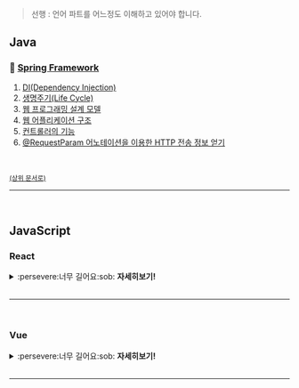 > 선행 : 언어 파트를 어느정도 이해하고 있어야 합니다.

## Java

### :book: [Spring Framework](https://github.com/InSeong-So/IT-Note/blob/master/chapter04.5-%ED%94%84%EB%A0%88%EC%9E%84%EC%9B%8C%ED%81%AC/spring.md#%EC%8A%A4%ED%94%84%EB%A7%81-%ED%94%84%EB%A0%88%EC%9E%84%EC%9B%8C%ED%81%AC)
1. [DI(Dependency Injection)](https://github.com/InSeong-So/IT-Note/blob/master/chapter04.5-%ED%94%84%EB%A0%88%EC%9E%84%EC%9B%8C%ED%81%AC/spring.md#book-didependency-injection)
2. [생명주기(Life Cycle)](https://github.com/InSeong-So/IT-Note/blob/master/chapter04.5-%ED%94%84%EB%A0%88%EC%9E%84%EC%9B%8C%ED%81%AC/spring.md#book-%EC%83%9D%EB%AA%85%EC%A3%BC%EA%B8%B0life-cycle)
3. [웹 프로그래밍 설계 모델](https://github.com/InSeong-So/IT-Note/blob/master/chapter04.5-%ED%94%84%EB%A0%88%EC%9E%84%EC%9B%8C%ED%81%AC/spring.md#book-%EC%9B%B9-%ED%94%84%EB%A1%9C%EA%B7%B8%EB%9E%98%EB%B0%8D-%EC%84%A4%EA%B3%84-%EB%AA%A8%EB%8D%B8)
4. [웹 어플리케이션 구조](https://github.com/InSeong-So/IT-Note/blob/master/chapter04.5-%ED%94%84%EB%A0%88%EC%9E%84%EC%9B%8C%ED%81%AC/spring.md#book-%EC%9B%B9-%EC%96%B4%ED%94%8C%EB%A6%AC%EC%BC%80%EC%9D%B4%EC%85%98-%EA%B5%AC%EC%A1%B0)
5. [컨트롤러의 기능](https://github.com/InSeong-So/IT-Note/blob/master/chapter04.5-%ED%94%84%EB%A0%88%EC%9E%84%EC%9B%8C%ED%81%AC/spring.md#book-%EC%BB%A8%ED%8A%B8%EB%A1%A4%EB%9F%AC%EC%9D%98-%EA%B8%B0%EB%8A%A5)
6. [@RequestParam 어노테이션을 이용한 HTTP 전송 정보 얻기](https://github.com/InSeong-So/IT-Note/blob/master/chapter04.5-%ED%94%84%EB%A0%88%EC%9E%84%EC%9B%8C%ED%81%AC/spring.md#book-requestparam-%EC%96%B4%EB%85%B8%ED%85%8C%EC%9D%B4%EC%85%98%EC%9D%84-%EC%9D%B4%EC%9A%A9%ED%95%9C-http-%EC%A0%84%EC%86%A1-%EC%A0%95%EB%B3%B4-%EC%96%BB%EA%B8%B0)


<br>

<sup>[(상위 문서로)](https://github.com/InSeong-So/IT-Note)</sup>

<hr>
<br>

## JavaScript
### React

<details><summary>:persevere:너무 길어요:sob: <strong>자세히보기!</strong></summary>

<br>

### 리액트 컴포넌트 설계 방법에 대해 설명해주세요.
### 리덕스 아키텍쳐는 어떻게 설계하나요?
### 프레젠테이셔널 vs 컨테이너 컴포넌트 차이점을 설명해주세요.
### 리액트의 페이지 컴포넌트는 프레젠테이션인가 컨테이너인요?
### Hooks의 등장으로 프레젠테이셔널, 컨테이너 컴포넌트의 개념이 사라졌다고 대답하셨는데 현업에선 많이 사용중이다. 왜그런지 아나?
### Nextjs에서 프레젠테이셔널 컴포넌트를 어떻게 활용할까?



### Next 버전 뭐썼나?
### Next 9버전 10버전 차이점?
### Nextjs에서 서버사이드 처리를 하기위해 작성해야하는 코드들이 있는데 어디다 작성해야하는가?(페이지 컴포넌트의 어떤영역?)
### Nextjs는 ssr을 처리할 수 있음과 동시에 csr영역도 담당하므로 여러 문제 또는 현상이 발생할 슈 있다. 예를 들어 현재 환경이 브라우저인지 서버인지 판단하기 어렵다. 어떻게 판단하면 될까?
### Reject하지않은 CRA 리액트는 csr이다. 따라서 next나 cra를 reject 처리하여 ssr을 구현하는데 왜 이렇게 번거로운 작업을 하는것인가?
### 클라이언트는 react 서버사이드 프레임워크는 next 서버는 nodejs를 사용한다고 했을때 ssr과정이 어떻게 일어나는지 코드 관점에서 구체적으로 설명해달라 (브라우저에 렌더링이 되기까지)
### Ssr을 적용하면 서버에서 데이터를 채운 html파일을 보내줘야한다. 너가 한 프로젝트에서는 그 데이터를 어디서 가져왔는가?


</details>

<br>
<hr>
<br>

### Vue

<!-- https://github.com/sudheerj/vuejs-interview-questions-korean/blob/master/README.md -->


<details><summary>:persevere:너무 길어요:sob: <strong>자세히보기!</strong></summary>

<br>

### Vue.js에 대해 간략한 설명과 장단점을 말해주세요.
- Even You(에번 유) 가 2014년도에 발표한 자바스크립트 프레임워크
- 동적인 사용자 인터페이스(UI) 를 만들기 위한 프레임워크

<br>

### Vue.js의 Life-cycle에 대해 알려주세요.
> Creation, Mounting, Updating, Destruction
Creation은 라이프사이클 중 가장 먼저 실행되는 단계이다.
이 단계의 훅에서는 DOM트리에 해당 컴포넌트가 반영이 안되므로 태그의 id나 class에 접근할 수 없다.
훅으로는 beforeCreated, created가 있는데 beforeCreated에서는 data나 event에 접근할 수 없다.
Mounting은 DOM 삽입 단계로 렌더링 되기 직전의 컴포넌트에 접근할 수 있다.
훅으로는 beforeMount, mounted가 있는데 beforeMount훅은 템플릿과 렌더 함수들이 컴파일이 되고 렌더링이되기 직전 단계에 호출이 된다.
아직 까지 DOM element에 직접적으로 접근할 수가 없다.
mounted 훅에서, 컴포넌트가 렌더링이 된 상태일 때 호출된다. DOM에 접근할 수 있지만 주의해야할 점은 자식 컴포넌트에서 마운트된 상태임을 보장할 수 없다는 점이다.
Updating은 웹페이지의 내용이나 무언가 바껴서 재렌더링을 해야할 때 실행된다.
훅으로는 beforeUpdate와 updated가 있고 beforeUpdate 훅은 DOM변경이 완료가 되고 패치가 되기 직전에 호출이된다.
updated 훅은 재 렌더링이 완료된 이후에 호출이 된다.
updated는 패치 이후에 호출되는 훅이라 변화가 끝난 DOM에 접근이 가능하다.
Destruction은 컴포넌트가 해체?파괴될 때 실행된다.
훅으로는 beforeDestroy, destroyed 단계로 beforeDestroy는 해체 직전에 호출되며 모든 DOM과 이벤트들이 남아있다.
destroyed는 해체가 완전히 된 후에 호출이되는 훅이다.
Vue.js 에서 DOM은 어느 시점에 생성되나
Computed와 Methods의 차이점은 무엇인가
가상돔(Virtual DOM) 개념은 무엇이며, DOM과의 차이점 가상돔의 개념이 사용되게된 배경은 무엇인가
최근의 프레임워크를 사용할때 외부 라이브러리와의 결합시에 더 나은 코드 작성법을 고민해본적이 있는가
DOM을 직접 조작하는 D3.js 같은 라이브러리와의 결합시에 예상되는 문제점이 있는가

### Vue instance 는 어떻게 생성하나요?
- Vue() 생성자 함수를 이용하여 생성
- 생성시 옵션 객체를 전달
let vm = new Vue({});
- vue component 도 vue instance 와 동일하다.


### 단방향, 양방향 바인딩에 대한 차이점을 설명해주세요.
단방향 바인딩 : 데이터 흐름이 한쪽인 경우를 의미한다. 
대표적인 지시어는 v-on, v-bind, {{}} 머스태시 태그
v-on(@) 은 UI에서 데이터 모델(viewModel)을 업데이트 하거나 출력할때 사용한다.
v-bind(:) 는 데이터 모델(viewModel) 에서 업데이트 된 상태를 UI에 반영한다.
 
양방햔 바인딩 : 데이터 흐름이 양방향이 경우를 의미한다.
대표적인 지시어는 v-model
데이터모델(viewModel)이 변경되면, 자동으로 UI도 변경이 된다.

<br>

### 양방향 바인딩 어떻게 생성하나요?
 
- v-model 지시어를 사용

<br>

### 컴포넌트 props 란 무엇인가요?
 
- props 는 상위컴포넌트에서 하위컴포넌트에게 데이터를 전달할때 사용하는 옵션
- vue 에 데이터 흐름은 위에서 아래로 흐르기때문에 하위 컴포넌트가 상위 컴포넌트 상태를 직접 참조할 수 없음
- props 로 상태가 전달이 되면 해당 컴포넌트에 속성이 된다
 
Vue.component('child', {
  // props 정의
  props: ['message'],
  // 데이터와 마찬가지로 prop은 템플릿 내부에서 사용할 수 있으며
  // vm의 this.message로 사용할 수 있습니다.
  template: '<span>{{ message }}</span>'
});
 
<child message="안녕하세요!"></child>

<br>

### Vue 프로젝트를 어떻게 배포하나요?
 
- SFC(Single File Component) 방식으로 코드를 작성했다면 웹팩 빌드 후, 빌드 결과물을 정적 서버에 올린다. 
- express-static 같은걸로 빌드 후, 서버 올리면 될듯..?
Q7: What are Components in Vue.js?
Q7. 컴포넌트란 무엇인가?
 
- vue component 는 재사용 및 확장성을 위해 코드를 캡슐화한거다.
- vue component 는 vue instance 이기도 하여, 옵션 객체 사용이 가능(root component 에서만 사용하는 옵션 제외)
Q8: What is filters in Vue.js?
Q8. filter 란 무엇인가?
 
- 일반적인 text 형식(format)을 가공해주는 역할을 한다.
- 머스태시 태그와 v-bind 에서 사용 가능하며, | (파이프) 기호와 함께 사용한다.
- 필터 체이닝도 가능하다 ( {{ message | filterA | filterB }}
 
<!-- in mustaches --> 
{{ message | capitalize }} //  capitalize -> filter
 
<!-- in v-bind --> 
<div v-bind:id="rawId | formatId"></div> //  formatId -> filter

<br>

### 다른 페이지로 리다이렉트(redirect) 어떻게 하나요?
re(다시) + 지시하다(direct) : 다시 지시하는 것
 
- vue-router 모듈을 이용하여 routing 기능을 구현할 수 있다.
(라우팅이란 출발지부터 목적지까지의 경로를 설정하는것을 의미한다.)
- $router.push();

<br>

### vue 앱 구조에 대한 기본 개념을 설명해주세요.
 
- vue 는 루트 컴포넌트(root instance)를 생성하고 루트 컴포넌트가 최상위를 기준으로 자식컴포넌트들이 tree 구조로 구성됩니다.
 
root component
  ㄴ header component
  ㄴ body component
    ㄴ main component
  ㄴ footer component

<br>

### Vuex 란 무엇인가요?
 
- vue 앱에 상태관리를 위한 라이브러리
- 모든 컴포넌트에 대한 상태를 중앙집중식으로 관리하는 저장소 역할을 한다.
img


<br>

### Vue 에서 mixin 이 필요한 이유는 무엇인가요?
 
- mixin 은 여러 컴포넌트간의 공통으로 사용하고 있는 로직, 상태들을 재사용하는 방법
- 2개의 컴포넌트가 동일한 기능을 가지고 있다고 생각해보자. 만약 같은 메서드를 2개 작성한다면 코드 중복 + 해당 메서드들이 바뀌면 코드를 2번 수정해야한다. -> 이걸 우아하게 mixin 으로 해결 가능하다.
- mixins : []  속성으로 지정하면 된다.
- mixin과 컴포넌트의 옵션이 중첩이 된다면, 두 옵션은 'Merged' 된다.
 
- 라이프사이클도 믹스인에 정의가 가능하지만, 라이프사이클 함수는 모두 실행된다(mixin -> component)

</details>

<br>
<hr>
<br>



<!-- 

1. 리액트는 JS로 모든 것을 구현할 수 있지만, 뷰는 기본적으로 마크업과 스타일, 스크립트를 써야 한다.

리액트는 JSX와 styled-components과 같은 외부 라이브러리를 이용해서 js로 마크업과 스타일을 구현할 수 있다.

하지만 뷰는 기본적으로 템플릿 언어이기 때문에, HTML로 마크업을, js로 스크립트를, css로 스타일을 구현해야 한다. (물론 JSX문법도 지원한다.)

이 부분은 취향 차이겠지만, 고전적인 HTML CSS JS를 배운 초보자들에겐 뷰가 더 익숙할 듯 하다.

 

2. 둘 다 가상 DOM을 사용한다.

뷰같은 경우엔 확실하게 MVVM 패턴으로 구현되어 있는데, 리액트는 따로 명시한 걸 본적이 없다. 가상 DOM을 쓰는 걸 보면, 아마 MVVM이 맞을 거 같다.

 

3. 일반적인 경우, 뷰가 더 빠르다.

최적화된 리액트 > 최적화되지 않은 뷰 > 최적화되지 않은 리액트 (왼쪽이 빠름, 오른쪽이 느림) 이라고 한다.

자세한 것은 Vue.js 공식 홈페이지의 다른 프레임워크와의 비교 글을 참고.

 

4. 리액트의 클래스 컴포넌트는 this를 사용한다는 점에서 뷰와 비슷하다.

this를 이용해 props와 state(data)에 접근하는 방식이 유사하다. 이는 개발자로 하여금 JS를 더 깊게 배우게 만들고, 러닝커브가 심해진다.

나는 리액트의 함수 컴포넌트와 hook이 더 직관적이고 실수할 확률이 적다고 생각한다. (리액트 공식 문서에도 this에 대한 언급이 있다.)

 

5. 커뮤니티 크기는 리액트 > 뷰

그러나 요즘 뷰 점유율이 리액트를 따라잡고 있다는 얘기를 들었다. 아마 니콜라스님 유투브에서 본듯?

 

6. 공식 레퍼런스의 친절도는 리액트 < 뷰

초창기부터 한글 번역이 지원되었고, 공식 문서의 가이드가 자세하고 따라가기 쉽게 쓰여져 있다. 심지어 각 항목마다 대부분 프리뷰도 있어, 바로 눈으로 확인이 가능해서 더욱 좋다.

리액트도 한글 지원은 되지만, 함수 시그니쳐와 프리뷰 같은 소소한 부분에서 디테일이 부족한듯..

 

7. 양방향 데이터 바인딩은 뷰가 더 편하다. 하지만 안정성은 리액트 > 뷰

뷰는 v-model을 이용해 dom 객체의 value와 data를 양방향 동기화 할 수 있다. 즉, 브라우저에서 텍스트 필드에 값을 입력하면 컴포넌트의 data가 바뀌며, 역도 된다는 것.

그러나 리액트는 양방향 바인딩을 하려면 이벤트 핸들러를 등록하여 state를 갱신해야 한다. 안정성에서는 리액트가 더 좋은 듯.

 

8. 리액트는 immutable, 뷰는 mutable

컴포넌트의 상태를 갱신하기 위해서, 리액트는 특정 함수를 통해 항상 새로운 객체 혹은 값을 덮어씌워줘야 한다. 즉 불변성을 지킨다. 함수는 값으로 평가되므로 편하게 다른 컴포넌트에게 전달할 수 있다. 이 것은 소소한 장점인듯?

그러나 뷰는 this.data의 속성에 값을 재할당하면 되며, 알아서 이전 상태와 병합을 한다. 즉, 가변성이 있다.

리액트가 특정 함수를 이용해 상태를 갱신하는 이유는 다른 생명주기 함수의 트리거 유무를 간단하게 알기 위해서라고.. 이런 면에서는 리액트가 더 좋은 듯.

 

9. props나 state에 의존하는 스타일 작성엔 리액트가 유리하다

styled-components는 컴포넌트의 props를 받아서 간단한 분기처리가 가능하다. 뷰도 가능한가? 뷰 안한지 좀 되서 잘 모르겠다.

 

10. 둘 다 컴포넌트 기반 개발이 가능하다.

웹 페이지를 작은 단위로 쪼개고, 그것을 조합하여 페이지를 구성하는 컴포넌트 기반 개발이 가능하며, 이로 인해 재사용성이 높다.

 

11. 둘 다 DOM조작을 최소화 할 수 있다.

리액트는 JSX를, 뷰는 html섹션을 통해 컴포넌트를 원하는 위치에 편하게 삽입할 수 있다.

 

12. flux 기반 상태관리 라이브러리가 있다.

리액트는 redux와 mobx, 뷰는 vuex.

리액트의 경우, 중앙집중형 상태 저장소(store)가 싫다면(즉, 일부 범위에서만 데이터를 공유하고 싶다면) context를 사용할 수 있다.

 

13. 컴포넌트에 props나 속성을 줄 때는 리액트가 직관적이다.

리액트는 컴포넌트에 속성을 추가할 때 스트링 리터럴 혹은 브라켓으로 묶어서 표현할 수 있다.

그러나 뷰는 무조건 스트링 리터럴로 표현해야 한다. 이로 인해 리터럴 값과 아닌 값을 쉽게 구분하기 힘들다.

 

14. 부모 자식 간 데이터 및 함수 공유

리액트는 값(JS는 함수도 값으로 평가한다)을 props로 자식에게 넘겨주면 된다.

만약 자식이 부모의 상태를 변경하고 싶다면 부모가 자식에게 클로저를 이용한 함수를 넘겨주면 된다. 하지만 뷰는 이벤트 에미터를 이용해 이벤트를 트리거해야 한다.

딱히 둘 중에 뭐가 더 나은지는 잘 모르겠다. 아마 복잡한 의존성 관계라면 구독/발행 패턴인 이벤트 에미터가 더 유지보수하기 쉬울 듯?




-->
